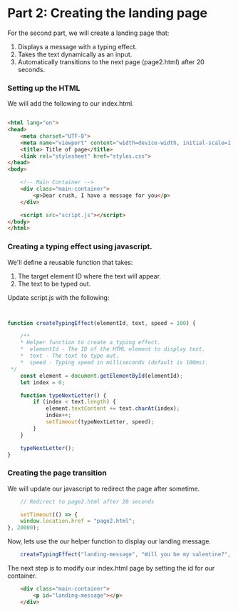 # Part 2: Creating the landing page


For the second part, we will create a landing page that:

1. Displays a message with a typing effect.
2. Takes the text dynamically as an input.
3. Automatically transitions to the next page (page2.html) after 20 seconds.


### Setting up the HTML

We will add the following to our index.html. 

```html

<html lang="en">
<head>
    <meta charset="UTF-8">
    <meta name="viewport" content="width=device-width, initial-scale=1.0">
    <title> Title of page</title>
    <link rel="stylesheet" href="styles.css">
</head>
<body>

    <!-- Main Container -->
    <div class="main-container">
        <p>Dear crush, I have a message for you</p>
    </div>

    <script src="script.js"></script>
</body>
</html>


```


### Creating a typing effect using javascript.

We'll define a reusable function that takes:

1. The target element ID where the text will appear.
2. The text to be typed out.

Update script.js with the following:

```javascript


function createTypingEffect(elementId, text, speed = 100) {

    /**
    * Helper function to create a typing effect.
    *  elementId - The ID of the HTML element to display text.
    *  text - The text to type out.
    *  speed - Typing speed in milliseconds (default is 100ms).
 */
    const element = document.getElementById(elementId);
    let index = 0;

    function typeNextLetter() {
        if (index < text.length) {
            element.textContent += text.charAt(index);
            index++;
            setTimeout(typeNextLetter, speed);
        }
    }

    typeNextLetter();
}


```


### Creating the page transition

We will update our javascript to redirect the page after sometime. 

```javascript
    // Redirect to page2.html after 20 seconds

    setTimeout(() => {
    window.location.href = "page2.html";
}, 20000);
```

Now, lets use the our helper function to display our landing message.

```javascript
    createTypingEffect("landing-message", "Will you be my valentine?", 100);
```

The next step is to modify our index.html page by setting the id for our container. 

```html
    <div class="main-container">
        <p id="landing-message"></p>
    </div>
```
